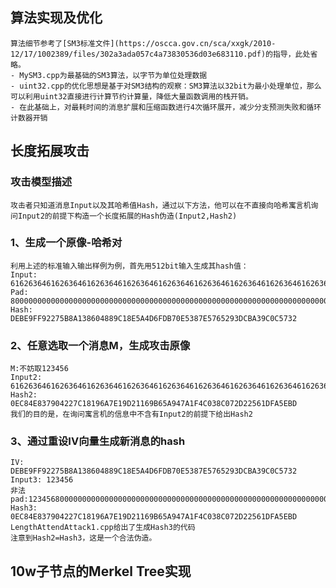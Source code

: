 ## 算法实现及优化
    算法细节参考了[SM3标准文件](https://oscca.gov.cn/sca/xxgk/2010-12/17/1002389/files/302a3ada057c4a73830536d03e683110.pdf)的指导，此处省略。
    - MySM3.cpp为最基础的SM3算法，以字节为单位处理数据
    - uint32.cpp的优化思想是基于对SM3结构的观察：SM3算法以32bit为最小处理单位，那么可以利用uint32直接进行计算节约计算量，降低大量函数调用的栈开销。
    - 在此基础上，对最耗时间的消息扩展和压缩函数进行4次循环展开，减少分支预测失败和循环计数器开销
## 长度拓展攻击
### 攻击模型描述
    攻击者只知道消息Input以及其哈希值Hash，通过以下方法，他可以在不直接向哈希寓言机询问Input2的前提下构造一个长度拓展的Hash伪造(Input2,Hash2)
### 1、生成一个原像-哈希对
    利用上述的标准输入输出样例为例，首先用512bit输入生成其hash值：
    Input:  61626364616263646162636461626364616263646162636461626364616263646162636461626364616263646162636461626364616263646162636461626364
    Pad:    80000000000000000000000000000000000000000000000000000000000000000000000000000000000000000000000000000000000000000000000000000200
    Hash:   DEBE9FF92275B8A138604889C18E5A4D6FDB70E5387E5765293DCBA39C0C5732
### 2、任意选取一个消息M，生成攻击原像
    M:不妨取123456
    Input2: 6162636461626364616263646162636461626364616263646162636461626364616263646162636461626364616263646162636461626364616263646162636480000000000000000000000000000000000000000000000000000000000000000000000000000000000000000000000000000000000000000000000000000200123456
    Hash2:  0EC84E837904227C18196A7E19D21169B65A947A1F4C038C072D22561DFA5EBD
    我们的目的是，在询问寓言机的信息中不含有Input2的前提下给出Hash2
### 3、通过重设IV向量生成新消息的hash
    IV:     DEBE9FF92275B8A138604889C18E5A4D6FDB70E5387E5765293DCBA39C0C5732
    Input3: 123456
    非法pad:12345680000000000000000000000000000000000000000000000000000000000000000000000000000000000000000000000000000000000000000000000418
    Hash3:  0EC84E837904227C18196A7E19D21169B65A947A1F4C038C072D22561DFA5EBD
    LengthAttendAttack1.cpp给出了生成Hash3的代码
    注意到Hash2=Hash3，这是一个合法伪造。
## 10w子节点的Merkel Tree实现